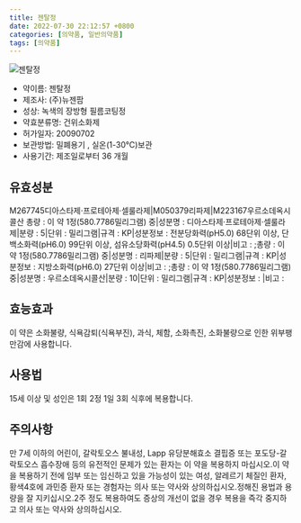 ```yaml
---
title: 젠탈정
date: 2022-07-30 22:12:57 +0800
categories: [의약품, 일반의약품]
tags: [의약품]
---
```

![젠탈정](https://nedrug.mfds.go.kr/pbp/cmn/itemImageDownload/151032841143300017)

- 약이름: 젠탈정
- 제조사: (주)뉴젠팜
- 성상: 녹색의 장방형 필름코팅정
- 약효분류명: 건위소화제
- 허가일자: 20090702
- 보관방법: 밀폐용기 , 실온(1-30℃)보관
- 사용기간: 제조일로부터 36 개월
## 유효성분
M267745디아스타제·프로테아제·셀룰라제|M050379리파제|M223167우르소데옥시콜산
총량 : 이 약 1정(580.7786밀리그램) 중|성분명 : 디아스타제·프로테아제·셀룰라제|분량 : 5|단위 : 밀리그램|규격 : KP|성분정보 : 전분당화력(pH5.0) 68단위 이상, 단백소화력(pH6.0) 99단위 이상, 섬유소당화력(pH4.5) 0.5단위 이상|비고 : ;총량 : 이 약 1정(580.7786밀리그램) 중|성분명 : 리파제|분량 : 5|단위 : 밀리그램|규격 : KP|성분정보 : 지방소화력(pH6.0) 27단위 이상|비고 : ;총량 : 이 약 1정(580.7786밀리그램) 중|성분명 : 우르소데옥시콜산|분량 : 10|단위 : 밀리그램|규격 : KP|성분정보 : |비고 :
## 효능효과
이 약은 소화불량, 식욕감퇴(식욕부진), 과식, 체함, 소화촉진, 소화불량으로 인한 위부팽만감에 사용합니다.
## 사용법
15세 이상 및 성인은 1회 2정 1일 3회 식후에 복용합니다.
## 주의사항
만 7세 이하의 어린이, 갈락토오스 불내성, Lapp 유당분해효소 결핍증 또는 포도당-갈락토오스 흡수장애 등의 유전적인 문제가 있는 환자는 이 약을 복용하지 마십시오.이 약을 복용하기 전에 임부 또는 임신하고 있을 가능성이 있는 여성, 알레르기 체질인 환자, 황색4호에 과민증 환자 또는 경험자는 의사 또는 약사와 상의하십시오.정해진 용법과 용량을 잘 지키십시오.2주 정도 복용하여도 증상의 개선이 없을 경우 복용을 즉각 중지하고 의사 또는 약사와 상의하십시오.
